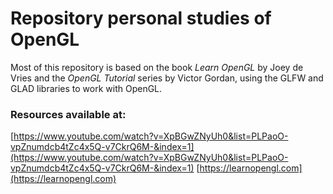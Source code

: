 # Repository personal studies of OpenGL
Most of this repository is based on the book <i>Learn OpenGL</i> by Joey de Vries and the <i>OpenGL Tutorial</i> series by Victor Gordan, using the GLFW and GLAD libraries to work with OpenGL.

### Resources available at:
[https://www.youtube.com/watch?v=XpBGwZNyUh0&list=PLPaoO-vpZnumdcb4tZc4x5Q-v7CkrQ6M-&index=1](https://www.youtube.com/watch?v=XpBGwZNyUh0&list=PLPaoO-vpZnumdcb4tZc4x5Q-v7CkrQ6M-&index=1)
[https://learnopengl.com](https://learnopengl.com)

